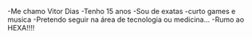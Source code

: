 -Me chamo Vitor Dias
-Tenho 15 anos 
-Sou de exatas
-curto games e musica
-Pretendo seguir na área de tecnologia ou medicina...
-Rumo ao HEXA!!!!
